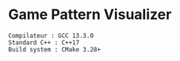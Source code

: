# Game Pattern Visualizer

```
Compilateur : GCC 13.3.0
Standard C++ : C++17 
Build system : CMake 3.28+
```